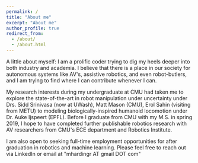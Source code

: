 ```yaml
---
permalink: /
title: "About me"
excerpt: "About me"
author_profile: true
redirect_from: 
  - /about/
  - /about.html
---
```


A little about myself: I am a prolific coder trying to dig my heels deeper into 
both industry and academia. I believe that there is a place in our society for 
autonomous systems like AV's, assistive robotics, and even robot-butlers, and I am trying
to find where I can contribute whenever I can. 

My research interests during my undergraduate at CMU had taken me
to explore the state-of-the-art in robot manipulation under uncertainty under Drs.
	Sidd Srinivasa (now at UWash), Matt Mason (CMU), Erol Sahin (visiting from METU) to 
modeling biologically-inspired humanoid locomotion under Dr. Auke Ijspeert (EPFL).
Before I graduate from CMU with my M.S. in spring 2019, I hope to have completed 
further publishable robotics research with AV researchers from CMU's ECE department and Robotics Institute.

I am also open to seeking full-time employment opportunities for after graduation
in robotics and machine learning. Please feel free to reach out via LinkedIn or email at
"mhardingr AT gmail DOT com"
